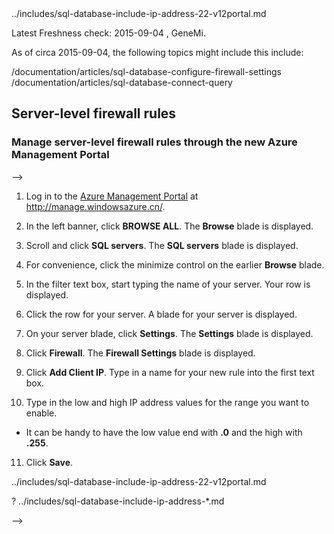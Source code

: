 
<!--
<!-- deleted by customization includes/sql-database-include-ip-address-22-v12portal.md --><!-- keep by customization: begin --> ../includes/sql-database-include-ip-address-22-v12portal.md <!-- keep by customization: end -->

Latest Freshness check:  2015-09-04 , GeneMi.

As of circa 2015-09-04, the following topics might include this include:
<!-- deleted by customization
articles/sql-database/sql-database-configure-firewall-settings.md
articles/sql-database/sql-database-connect-query.md
-->
<!-- keep by customization: begin -->
/documentation/articles/sql-database-configure-firewall-settings
/documentation/articles/sql-database-connect-query
<!-- keep by customization: end -->


## Server-level firewall rules

### Manage server-level firewall rules through the new Azure Management Portal
-->


1. Log in to the [Azure Management Portal](http://manage.windowsazure.cn/) at http://manage.windowsazure.cn/.

2. In the left banner, click **BROWSE ALL**. The **Browse** blade is displayed.

3. Scroll and click **SQL servers**. The **SQL servers** blade is displayed. 

	<!-- deleted by customization ![Find your Azure SQL Database server in the portal][b21-FindServerInPortal] -->

4. For convenience, click the minimize control on the earlier **Browse** blade.

5. In the filter text box, start typing the name of your server. Your row is displayed.

6. Click the row for your server. A blade for your server is displayed.

7. On your server blade, click **Settings**. The **Settings** blade is displayed.

8. Click **Firewall**. The **Firewall Settings** blade is displayed. 

	<!-- deleted by customization ![Click Settings > Firewall][b31-SettingsFirewallNavig] -->

9. Click **Add Client IP**. Type in a name for your new rule into the first text box.

10. Type in the low and high IP address values for the range you want to enable.
 - It can be handy to have the low value end with **.0** and the high with **.255**. 

	<!-- deleted by customization ![Add an IP address range to allow][b41-AddRange] -->

11. Click **Save**.



<!-- Image references. -->

[b21-FindServerInPortal]: ./media/sql-database-include-ip-address-22-v12portal/firewall-ip-b21-v12portal-findsvr.png

[b31-SettingsFirewallNavig]: ./media/sql-database-include-ip-address-22-v12portal/firewall-ip-b31-v12portal-settingsfirewall.png

[b41-AddRange]: ./media/sql-database-include-ip-address-22-v12portal/firewall-ip-b41-v12portal-addrange.png



<!--
These includes/ files are a sequenced set, but you can pick and choose:

<!-- deleted by customization includes/sql-database-include-ip-address-22-v12portal.md --><!-- keep by customization: begin --> ../includes/sql-database-include-ip-address-22-v12portal.md <!-- keep by customization: end -->
<!-- deleted by customization
? includes/sql-database-include-ip-address-*.md
-->
<!-- keep by customization: begin -->
? ../includes/sql-database-include-ip-address-*.md
<!-- keep by customization: end -->
-->
